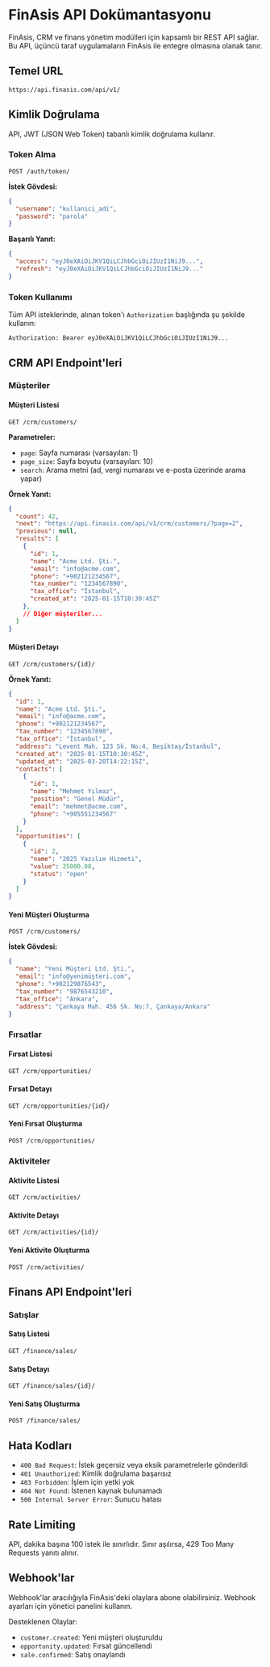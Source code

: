 # FinAsis API Dokümantasyonu

FinAsis, CRM ve finans yönetim modülleri için kapsamlı bir REST API sağlar. Bu API, üçüncü taraf uygulamaların FinAsis ile entegre olmasına olanak tanır.

## Temel URL

```
https://api.finasis.com/api/v1/
```

## Kimlik Doğrulama

API, JWT (JSON Web Token) tabanlı kimlik doğrulama kullanır. 

### Token Alma

```
POST /auth/token/
```

**İstek Gövdesi:**

```json
{
  "username": "kullanici_adi",
  "password": "parola"
}
```

**Başarılı Yanıt:**

```json
{
  "access": "eyJ0eXAiOiJKV1QiLCJhbGciOiJIUzI1NiJ9...",
  "refresh": "eyJ0eXAiOiJKV1QiLCJhbGciOiJIUzI1NiJ9..."
}
```

### Token Kullanımı

Tüm API isteklerinde, alınan token'ı `Authorization` başlığında şu şekilde kullanın:

```
Authorization: Bearer eyJ0eXAiOiJKV1QiLCJhbGciOiJIUzI1NiJ9...
```

## CRM API Endpoint'leri

### Müşteriler

#### Müşteri Listesi

```
GET /crm/customers/
```

**Parametreler:**

- `page`: Sayfa numarası (varsayılan: 1)
- `page_size`: Sayfa boyutu (varsayılan: 10)
- `search`: Arama metni (ad, vergi numarası ve e-posta üzerinde arama yapar)

**Örnek Yanıt:**

```json
{
  "count": 42,
  "next": "https://api.finasis.com/api/v1/crm/customers/?page=2",
  "previous": null,
  "results": [
    {
      "id": 1,
      "name": "Acme Ltd. Şti.",
      "email": "info@acme.com",
      "phone": "+902121234567",
      "tax_number": "1234567890",
      "tax_office": "İstanbul",
      "created_at": "2025-01-15T10:30:45Z"
    },
    // Diğer müşteriler...
  ]
}
```

#### Müşteri Detayı

```
GET /crm/customers/{id}/
```

**Örnek Yanıt:**

```json
{
  "id": 1,
  "name": "Acme Ltd. Şti.",
  "email": "info@acme.com",
  "phone": "+902121234567",
  "tax_number": "1234567890",
  "tax_office": "İstanbul",
  "address": "Levent Mah. 123 Sk. No:4, Beşiktaş/İstanbul",
  "created_at": "2025-01-15T10:30:45Z",
  "updated_at": "2025-03-20T14:22:15Z",
  "contacts": [
    {
      "id": 1,
      "name": "Mehmet Yılmaz",
      "position": "Genel Müdür",
      "email": "mehmet@acme.com",
      "phone": "+905551234567"
    }
  ],
  "opportunities": [
    {
      "id": 2,
      "name": "2025 Yazılım Hizmeti",
      "value": 25000.00,
      "status": "open"
    }
  ]
}
```

#### Yeni Müşteri Oluşturma

```
POST /crm/customers/
```

**İstek Gövdesi:**

```json
{
  "name": "Yeni Müşteri Ltd. Şti.",
  "email": "info@yenimüşteri.com",
  "phone": "+902129876543",
  "tax_number": "9876543210",
  "tax_office": "Ankara",
  "address": "Çankaya Mah. 456 Sk. No:7, Çankaya/Ankara"
}
```

### Fırsatlar

#### Fırsat Listesi

```
GET /crm/opportunities/
```

#### Fırsat Detayı

```
GET /crm/opportunities/{id}/
```

#### Yeni Fırsat Oluşturma

```
POST /crm/opportunities/
```

### Aktiviteler

#### Aktivite Listesi

```
GET /crm/activities/
```

#### Aktivite Detayı

```
GET /crm/activities/{id}/
```

#### Yeni Aktivite Oluşturma

```
POST /crm/activities/
```

## Finans API Endpoint'leri

### Satışlar

#### Satış Listesi

```
GET /finance/sales/
```

#### Satış Detayı

```
GET /finance/sales/{id}/
```

#### Yeni Satış Oluşturma

```
POST /finance/sales/
```

## Hata Kodları

- `400 Bad Request`: İstek geçersiz veya eksik parametrelerle gönderildi
- `401 Unauthorized`: Kimlik doğrulama başarısız
- `403 Forbidden`: İşlem için yetki yok
- `404 Not Found`: İstenen kaynak bulunamadı
- `500 Internal Server Error`: Sunucu hatası

## Rate Limiting

API, dakika başına 100 istek ile sınırlıdır. Sınır aşılırsa, 429 Too Many Requests yanıtı alınır.

## Webhook'lar

Webhook'lar aracılığıyla FinAsis'deki olaylara abone olabilirsiniz. Webhook ayarları için yönetici panelini kullanın.

Desteklenen Olaylar:
- `customer.created`: Yeni müşteri oluşturuldu
- `opportunity.updated`: Fırsat güncellendi
- `sale.confirmed`: Satış onaylandı 